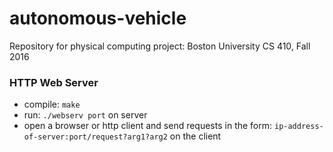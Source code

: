 # autonomous-vehicle
Repository for physical computing project: Boston University CS 410, Fall 2016

### HTTP Web Server
* compile: `make`
* run: `./webserv port` on server
* open a browser or http client and send requests in the form: `ip-address-of-server:port/request?arg1?arg2` on the client

